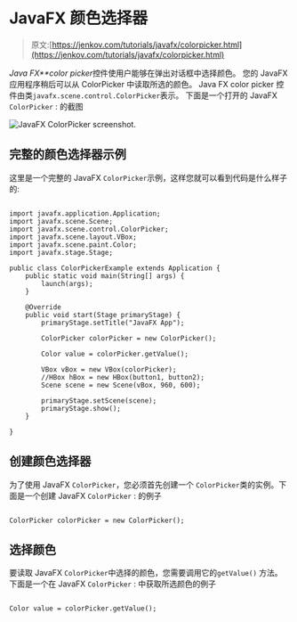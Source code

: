 # JavaFX 颜色选择器

> 原文:[https://jenkov.com/tutorials/javafx/colorpicker.html](https://jenkov.com/tutorials/javafx/colorpicker.html)

*Java FX**color picker*控件使用户能够在弹出对话框中选择颜色。 您的 JavaFX 应用程序稍后可以从 ColorPicker 中读取所选的颜色。 Java FX color picker 控件由类`javafx.scene.control.ColorPicker`表示。 下面是一个打开的 JavaFX `ColorPicker` : 的截图

![JavaFX ColorPicker screenshot.](../Images/7bb0c6611e2afe0ac70b7269d3a6b1ec.png)

## 完整的颜色选择器示例

这里是一个完整的 JavaFX `ColorPicker`示例，这样您就可以看到代码是什么样子的:

```

import javafx.application.Application;
import javafx.scene.Scene;
import javafx.scene.control.ColorPicker;
import javafx.scene.layout.VBox;
import javafx.scene.paint.Color;
import javafx.stage.Stage;

public class ColorPickerExample extends Application {
    public static void main(String[] args) {
        launch(args);
    }

    @Override
    public void start(Stage primaryStage) {
        primaryStage.setTitle("JavaFX App");

        ColorPicker colorPicker = new ColorPicker();

        Color value = colorPicker.getValue();

        VBox vBox = new VBox(colorPicker);
        //HBox hBox = new HBox(button1, button2);
        Scene scene = new Scene(vBox, 960, 600);

        primaryStage.setScene(scene);
        primaryStage.show();
    }

}

```

## 创建颜色选择器

为了使用 JavaFX `ColorPicker`，您必须首先创建一个 `ColorPicker`类的实例。下面是一个创建 JavaFX `ColorPicker` : 的例子

```

ColorPicker colorPicker = new ColorPicker();

```

## 选择颜色

要读取 JavaFX `ColorPicker`中选择的颜色，您需要调用它的`getValue()` 方法。下面是一个在 JavaFX `ColorPicker` : 中获取所选颜色的例子

```

Color value = colorPicker.getValue();

```
